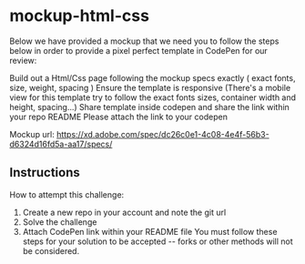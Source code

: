 # mockup-html-css

Below we have provided a mockup that we need you to follow the steps below in order to provide a pixel perfect template in CodePen for our review:

Build out a Html/Css page following the mockup specs exactly ( exact fonts, size, weight, spacing )
Ensure the template is responsive (There's a mobile view for this template try to follow the exact fonts sizes, container width and height, spacing...)
Share template inside codepen and share the link within your repo README
Please attach the link to your codepen

Mockup url: https://xd.adobe.com/spec/dc26c0e1-4c08-4e4f-56b3-d6324d16fd5a-aa17/specs/


## Instructions
How to attempt this challenge:
1) Create a new repo in your account and note the git url
2) Solve the challenge
3) Attach CodePen link within your README file
You must follow these steps for your solution to be accepted -- forks or other methods will not be considered.
